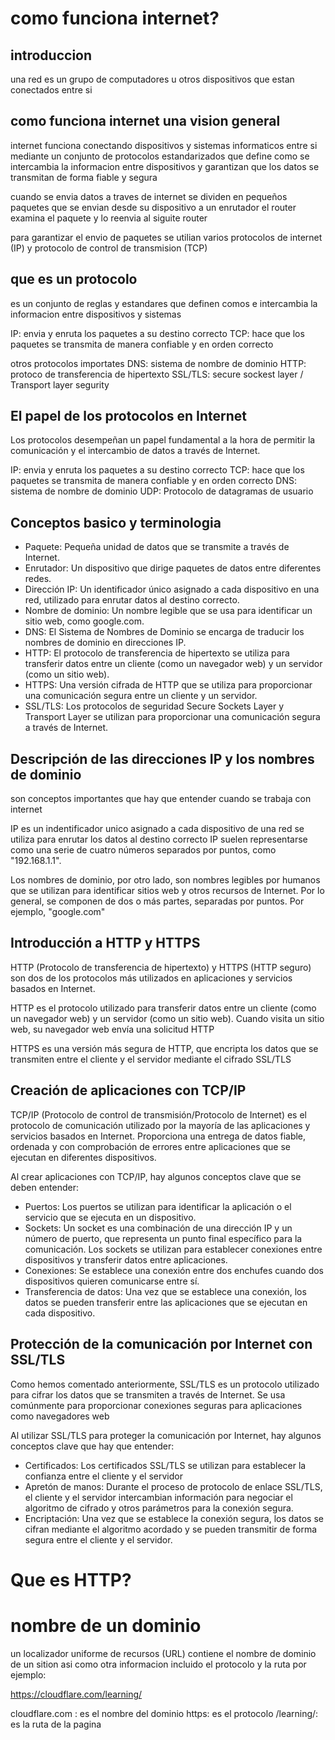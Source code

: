 

# como funciona internet?

## introduccion

una red es un grupo de computadores u otros dispositivos que estan 
conectados entre si 

## como funciona internet una vision general

internet funciona conectando dispositivos y sistemas informaticos entre si mediante un conjunto de protocolos estandarizados
que define como se intercambia la informacion entre dispositivos y garantizan que los datos se transmitan de forma fiable y segura


cuando se envia datos a traves de internet se dividen en pequeños paquetes que se envian desde su dispositivo a un enrutador 
el router examina el paquete y lo reenvia al siguite router


para garantizar el envio de paquetes se utilian varios protocolos de internet (IP) y protocolo de control de transmision (TCP) 
## que es un protocolo
es un conjunto de reglas y estandares que definen comos e intercambia la informacion entre dispositivos y sistemas

IP: envia y enruta los paquetes a su destino correcto
TCP: hace que los paquetes se transmita de manera confiable y en orden correcto

otros protocolos importates
DNS: sistema de nombre de dominio
HTTP: protoco de transferencia de hipertexto
SSL/TLS: secure sockest layer / Transport layer segurity

## El papel de los protocolos en Internet
Los protocolos desempeñan un papel fundamental a la hora de permitir la comunicación y el intercambio de datos a través de Internet.


IP: envia y enruta los paquetes a su destino correcto
TCP: hace que los paquetes se transmita de manera confiable y en orden correcto
DNS: sistema de nombre de dominio
UDP: Protocolo de datagramas de usuario

## Conceptos basico y terminologia

- Paquete: Pequeña unidad de datos que se transmite a través de Internet.
- Enrutador: Un dispositivo que dirige paquetes de datos entre diferentes redes.
- Dirección IP: Un identificador único asignado a cada dispositivo en una red, utilizado para enrutar datos al destino correcto.
- Nombre de dominio: Un nombre legible que se usa para identificar un sitio web, como google.com.
- DNS: El Sistema de Nombres de Dominio se encarga de traducir los nombres de dominio en direcciones IP.
- HTTP: El protocolo de transferencia de hipertexto se utiliza para transferir datos entre un cliente (como un navegador web) y un servidor (como un sitio web).
- HTTPS: Una versión cifrada de HTTP que se utiliza para proporcionar una comunicación segura entre un cliente y un servidor.
- SSL/TLS: Los protocolos de seguridad Secure Sockets Layer y Transport Layer se utilizan para proporcionar una comunicación segura a través de Internet.

## Descripción de las direcciones IP y los nombres de dominio

son conceptos importantes que hay que entender cuando se trabaja con internet

IP es un indentificador unico asignado a cada dispositivo de una red
se utiliza para enrutar los datos al destino correcto
IP suelen representarse como una serie de cuatro números separados por puntos, como "192.168.1.1".

Los nombres de dominio, por otro lado, son nombres legibles por humanos que se utilizan para identificar sitios web y otros recursos de Internet. Por lo general, se componen de dos o más partes, separadas por puntos. Por ejemplo, "google.com"

## Introducción a HTTP y HTTPS

HTTP (Protocolo de transferencia de hipertexto) y HTTPS (HTTP seguro) son dos de los protocolos más utilizados en aplicaciones y servicios basados en Internet.

HTTP es el protocolo utilizado para transferir datos entre un cliente (como un navegador web) y un servidor (como un sitio web). Cuando visita un sitio web, su navegador web envía una solicitud HTTP

HTTPS es una versión más segura de HTTP, que encripta los datos que se transmiten entre el cliente y el servidor mediante el cifrado SSL/TLS


## Creación de aplicaciones con TCP/IP

TCP/IP (Protocolo de control de transmisión/Protocolo de Internet) es el protocolo de comunicación utilizado por la mayoría de las aplicaciones y servicios basados en Internet. Proporciona una entrega de datos fiable, ordenada y con comprobación de errores entre aplicaciones que se ejecutan en diferentes dispositivos.

Al crear aplicaciones con TCP/IP, hay algunos conceptos clave que se deben entender:
- Puertos: Los puertos se utilizan para identificar la aplicación o el servicio que se ejecuta en un dispositivo.
- Sockets: Un socket es una combinación de una dirección IP y un número de puerto, que representa un punto final específico para la comunicación. Los sockets se utilizan para establecer conexiones entre dispositivos y transferir datos entre aplicaciones.
- Conexiones: Se establece una conexión entre dos enchufes cuando dos dispositivos quieren comunicarse entre sí. 
- Transferencia de datos: Una vez que se establece una conexión, los datos se pueden transferir entre las aplicaciones que se ejecutan en cada dispositivo.

## Protección de la comunicación por Internet con SSL/TLS

Como hemos comentado anteriormente, SSL/TLS es un protocolo utilizado para cifrar los datos que se transmiten a través de Internet. Se usa comúnmente para proporcionar conexiones seguras para aplicaciones como navegadores web

Al utilizar SSL/TLS para proteger la comunicación por Internet, hay algunos conceptos clave que hay que entender:
- Certificados: Los certificados SSL/TLS se utilizan para establecer la confianza entre el cliente y el servidor
- Apretón de manos: Durante el proceso de protocolo de enlace SSL/TLS, el cliente y el servidor intercambian información para negociar el algoritmo de cifrado y otros parámetros para la conexión segura.
- Encriptación: Una vez que se establece la conexión segura, los datos se cifran mediante el algoritmo acordado y se pueden transmitir de forma segura entre el cliente y el servidor.


# Que es HTTP?


# nombre de un dominio 

un localizador uniforme de recursos (URL) contiene el nombre de dominio de un sition asi como otra informacion incluido el protocolo y la ruta por ejemplo: 

https://cloudflare.com/learning/

cloudflare.com : es el nombre del dominio
https: es el protocolo
/learning/: es la ruta de la pagina 
